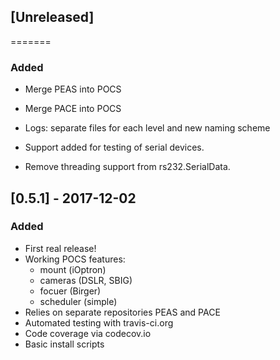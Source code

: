 ## [Unreleased]
=======
### Added
- Merge PEAS into POCS
- Merge PACE into POCS
- Logs: separate files for each level and new naming scheme

- Support added for testing of serial devices.
- Remove threading support from rs232.SerialData.

## [0.5.1] - 2017-12-02
### Added
- First real release!
- Working POCS features:
    + mount (iOptron)
    + cameras (DSLR, SBIG)
    + focuer (Birger)
    + scheduler (simple)
- Relies on separate repositories PEAS and PACE
- Automated testing with travis-ci.org
- Code coverage via codecov.io
- Basic install scripts
